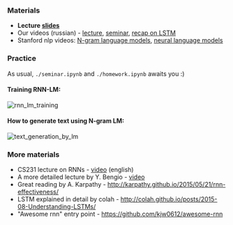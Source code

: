 

### Materials
* __Lecture [slides](https://github.com/yandexdataschool/nlp_course/blob/master/resources/slides/nlp18_03_language_models.pdf)__
* Our videos (russian) - [lecture](https://yadi.sk/i/8JK4dH6E9Iyy8g), [seminar](https://yadi.sk/i/HfjTLRejnVwP7g), [recap on LSTM](https://yadi.sk/i/0x-o0B2FGiHthg)
* Stanford nlp videos: [N-gram language models](https://archive.org/details/41IntroductionToNGramsStanfordNLPProfessorDanJurafskyChrisManning/), [neural language models](https://www.youtube.com/watch?v=Keqep_PKrY8)

### Practice
As usual, `./seminar.ipynb` and `./homework.ipynb` awaits you :)

#### Training RNN-LM:
![rnn_lm_training](https://raw.githubusercontent.com/yandexdataschool/nlp_course/master/resources/how_to_train_lm.gif)

#### How to generate text using N-gram LM:
![text_generation_by_lm](https://raw.githubusercontent.com/yandexdataschool/nlp_course/master/resources/how_to_generate_text_by_lm.gif)

### More materials
* CS231 lecture on RNNs - [video](https://www.youtube.com/watch?v=iX5V1WpxxkY) (english)
* A more detailed lecture by Y. Bengio - [video](https://www.youtube.com/watch?v=xK-bzjIQkmM)
* Great reading by A. Karpathy - http://karpathy.github.io/2015/05/21/rnn-effectiveness/
* LSTM explained in detail by colah - http://colah.github.io/posts/2015-08-Understanding-LSTMs/
* "Awesome rnn" entry point - https://github.com/kjw0612/awesome-rnn


